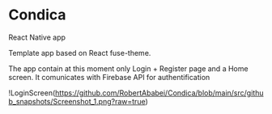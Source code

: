 # Condica
React Native app

Template app based on React fuse-theme.

The app contain at this moment only Login + Register page and a Home screen.
It comunicates with Firebase API for authentification

!LoginScreen(https://github.com/RobertAbabei/Condica/blob/main/src/github_snapshots/Screenshot_1.png?raw=true)
